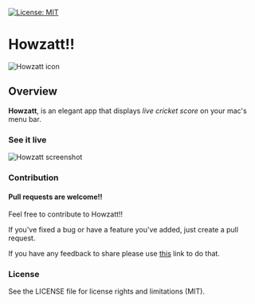 [![License: MIT](https://img.shields.io/badge/License-MIT-yellow.svg)](https://opensource.org/licenses/MIT)
# Howzatt!!

![Howzatt icon](https://varunoberoi.github.io/Howzatt/images/icon128.png)

## Overview

**Howzatt**, is an elegant app that displays *live cricket score* on your mac's menu bar.

### See it live

![Howzatt screenshot](https://varunoberoi.github.io/Howzatt/images/screenshot.jpg)

### Contribution

#### Pull requests are welcome!!

Feel free to contribute to Howzatt!!

If you've fixed a bug or have a feature you've added, just create a pull request.

If you have any feedback to share please use [this](http://goo.gl/forms/EQaJdMG9GL) link to do that.

### License

See the LICENSE file for license rights and limitations (MIT).
